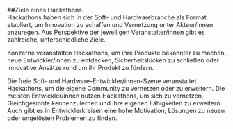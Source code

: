 ##Ziele eines Hackathons     
Hackathons haben sich in der Soft- und Hardwarebranche als Format etabliert, um Innovation zu schaffen und Vernetzung unter Akteur/innen anzuregen. Aus Perspektive der jeweiligen Veranstalter/innen gibt es zahlreiche, unterschiedliche Ziele.

Konzerne veranstalten Hackathons, um ihre Produkte bekannter zu machen, neue Entwickler/innen zu entdecken, Sicherheitslücken zu schließen oder innovative Ansätze rund um ihr Produkt zu fördern.

Die freie Soft- und Hardware-Entwickler/innen-Szene veranstaltet Hackathons, um die eigene Community zu vernetzen oder zu erweitern. Die meisten Entwickler/innen nutzen Hackathons, um sich zu vernetzen, Gleichgesinnte kennenzulernen und ihre eigenen Fähigkeiten zu erweitern. Auch gibt es in Entwicklerkreisen eine hohe Motivation, Lösungen zu neuen oder ungelösten Problemen zu finden.
